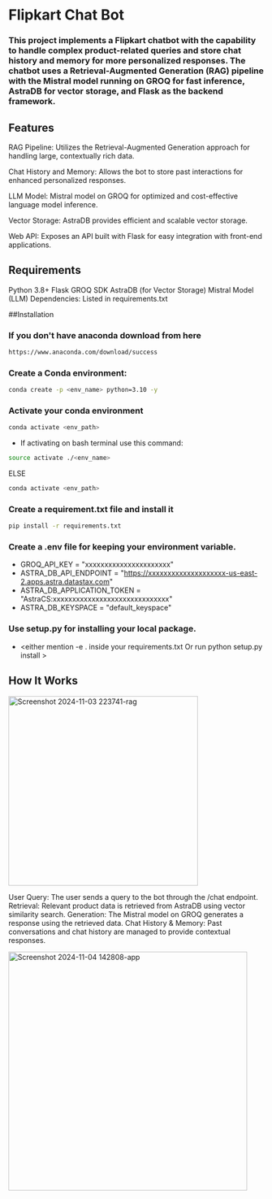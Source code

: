  # Flipkart Chat Bot 

### This project implements a Flipkart chatbot with the capability to handle complex product-related queries and store chat history and memory for more personalized responses. The chatbot uses a Retrieval-Augmented Generation (RAG) pipeline with the Mistral model running on GROQ for fast inference, AstraDB for vector storage, and Flask as the backend framework.

## Features
RAG Pipeline: Utilizes the Retrieval-Augmented Generation approach for handling large, contextually rich data.

Chat History and Memory: Allows the bot to store past interactions for enhanced personalized responses.

LLM Model: Mistral model on GROQ for optimized and cost-effective language model inference.

Vector Storage: AstraDB provides efficient and scalable vector storage.

Web API: Exposes an API built with Flask for easy integration with front-end applications.

## Requirements

Python 3.8+
Flask
GROQ SDK
AstraDB (for Vector Storage)
Mistral Model (LLM)
Dependencies: Listed in requirements.txt


##Installation

### If you don't have anaconda download from here
```bash 
https://www.anaconda.com/download/success 
```
### Create a Conda environment:

```bash
conda create -p <env_name> python=3.10 -y
```
### Activate your conda environment

```bash
conda activate <env_path>
```
- If activating on bash terminal use this command:

```bash
source activate ./<env_name> 
```
ELSE
```bash
conda activate <env_path>
```

### Create a requirement.txt file and install it

```bash
pip install -r requirements.txt
```
### Create a .env file for keeping your environment variable.
- GROQ_API_KEY = "xxxxxxxxxxxxxxxxxxxxxx"
- ASTRA_DB_API_ENDPOINT = "https://xxxxxxxxxxxxxxxxxxxx-us-east-2.apps.astra.datastax.com"
- ASTRA_DB_APPLICATION_TOKEN = "AstraCS:xxxxxxxxxxxxxxxxxxxxxxxxxxxxxx"
- ASTRA_DB_KEYSPACE = "default_keyspace"


### Use setup.py for installing your local package.

- <either mention -e . inside your requirements.txt Or run python setup.py install >


## How It Works

<img width="373" alt="Screenshot 2024-11-03 223741-rag" src="https://github.com/user-attachments/assets/201da001-aec5-4d82-92c8-0e1e8edf2dda">

User Query: The user sends a query to the bot through the /chat endpoint.
Retrieval: Relevant product data is retrieved from AstraDB using vector similarity search.
Generation: The Mistral model on GROQ generates a response using the retrieved data.
Chat History & Memory: Past conversations and chat history are managed to provide contextual responses.


<img width="470" alt="Screenshot 2024-11-04 142808-app" src="https://github.com/user-attachments/assets/2cd5135c-2d54-4efb-b74f-d32fb9bc6a30">
